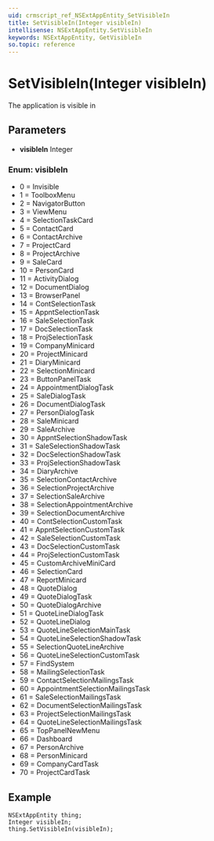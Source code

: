 ```yaml
---
uid: crmscript_ref_NSExtAppEntity_SetVisibleIn
title: SetVisibleIn(Integer visibleIn)
intellisense: NSExtAppEntity.SetVisibleIn
keywords: NSExtAppEntity, GetVisibleIn
so.topic: reference
---
```


# SetVisibleIn(Integer visibleIn)

The application is visible in

## Parameters

* **visibleIn** Integer

### Enum: visibleIn

* 0 = Invisible
* 1 = ToolboxMenu
* 2 = NavigatorButton
* 3 = ViewMenu
* 4 = SelectionTaskCard
* 5 = ContactCard
* 6 = ContactArchive
* 7 = ProjectCard
* 8 = ProjectArchive
* 9 = SaleCard
* 10 = PersonCard
* 11 = ActivityDialog
* 12 = DocumentDialog
* 13 = BrowserPanel
* 14 = ContSelectionTask
* 15 = AppntSelectionTask
* 16 = SaleSelectionTask
* 17 = DocSelectionTask
* 18 = ProjSelectionTask
* 19 = CompanyMinicard
* 20 = ProjectMinicard
* 21 = DiaryMinicard
* 22 = SelectionMinicard
* 23 = ButtonPanelTask
* 24 = AppointmentDialogTask
* 25 = SaleDialogTask
* 26 = DocumentDialogTask
* 27 = PersonDialogTask
* 28 = SaleMinicard
* 29 = SaleArchive
* 30 = AppntSelectionShadowTask
* 31 = SaleSelectionShadowTask
* 32 = DocSelectionShadowTask
* 33 = ProjSelectionShadowTask
* 34 = DiaryArchive
* 35 = SelectionContactArchive
* 36 = SelectionProjectArchive
* 37 = SelectionSaleArchive
* 38 = SelectionAppointmentArchive
* 39 = SelectionDocumentArchive
* 40 = ContSelectionCustomTask
* 41 = AppntSelectionCustomTask
* 42 = SaleSelectionCustomTask
* 43 = DocSelectionCustomTask
* 44 = ProjSelectionCustomTask
* 45 = CustomArchiveMiniCard
* 46 = SelectionCard
* 47 = ReportMinicard
* 48 = QuoteDialog
* 49 = QuoteDialogTask
* 50 = QuoteDialogArchive
* 51 = QuoteLineDialogTask
* 52 = QuoteLineDialog
* 53 = QuoteLineSelectionMainTask
* 54 = QuoteLineSelectionShadowTask
* 55 = SelectionQuoteLineArchive
* 56 = QuoteLineSelectionCustomTask
* 57 = FindSystem
* 58 = MailingSelectionTask
* 59 = ContactSelectionMailingsTask
* 60 = AppointmentSelectionMailingsTask
* 61 = SaleSelectionMailingsTask
* 62 = DocumentSelectionMailingsTask
* 63 = ProjectSelectionMailingsTask
* 64 = QuoteLineSelectionMailingsTask
* 65 = TopPanelNewMenu
* 66 = Dashboard
* 67 = PersonArchive
* 68 = PersonMinicard
* 69 = CompanyCardTask
* 70 = ProjectCardTask

## Example

```crmscript
NSExtAppEntity thing;
Integer visibleIn;
thing.SetVisibleIn(visibleIn);
```
